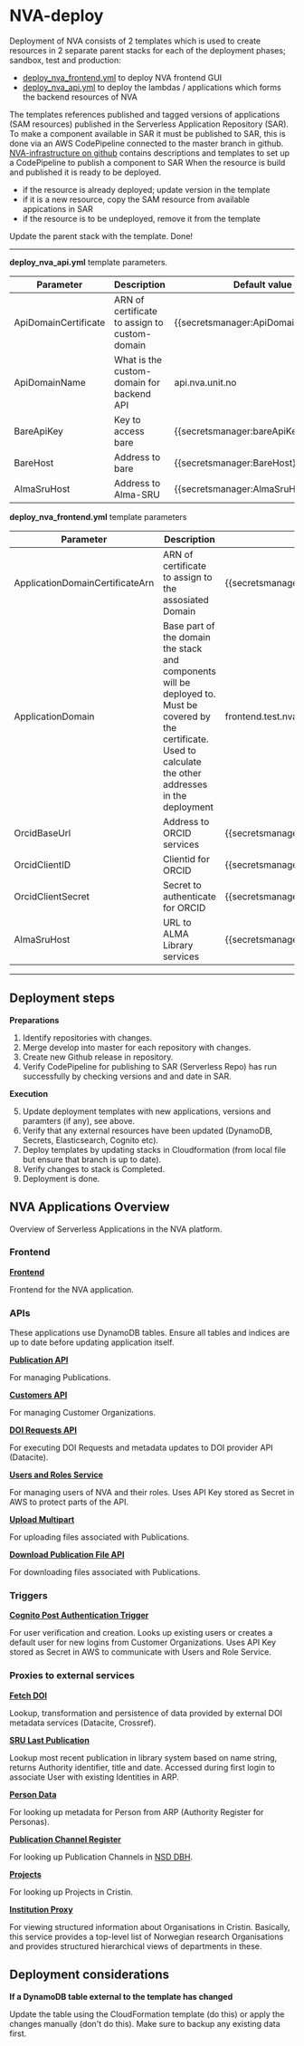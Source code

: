 # NVA-deploy
Deployment of NVA consists of 2 templates which is used to create resources in 2 separate parent stacks for each of the deployment phases; sandbox, test and production:
 * [deploy_nva_frontend.yml](deploy_nva_frontend.yml) to deploy NVA frontend GUI
 * [deploy_nva_api.yml](deploy_nva_api.yml) to deploy the lambdas / applications which forms the backend resources of NVA
 
 The templates references published and tagged versions of applications (SAM resources) published in the Serverless Application Repository (SAR).
 To make a component available in SAR it must be published to SAR, this is done via an AWS CodePipeline connected to the master branch in github. [NVA-infrastructure on github](https://github.com/BIBSYSDEV/NVA-infrastructure) contains descriptions and templates to set up a CodePipeline to publish a component to SAR
 When the resource is build and published it is ready to be deployed.
 
  * if the resource is already deployed; update version in the template
  * if it is a new resource, copy the SAM resource from available appications in SAR
  * if the resource is to be undeployed, remove it from the template
  
  Update the parent stack with the template. Done!
  
***
  
  **deploy_nva_api.yml** template parameters. 
  
  |Parameter|Description|Default value|
  |-----|-----|-----|
  | ApiDomainCertificate | ARN  of certificate to assign to custom-domain | {{secretsmanager:ApiDomainCertificate}} |
  | ApiDomainName | What is the custom-domain for backend API | api.nva.unit.no |
  | BareApiKey | Key to access bare | {{secretsmanager:bareApiKey}}|
  | BareHost | Address to bare | {{secretsmanager:BareHost}} | 
  | AlmaSruHost | Address to Alma-SRU | {{secretsmanager:AlmaSruHost}} |
  
  **deploy_nva_frontend.yml** template parameters
  
  |Parameter|Description|Default value| 
  |-----|-----|-----|
  | ApplicationDomainCertificateArn | ARN  of certificate to assign to the assosiated Domain | {{secretsmanager:ApplicationDomainCertificateArn}} |
  | ApplicationDomain | Base part of the domain the stack and components will be deployed to. Must be covered by the certificate. Used to calculate the other addresses in the deployment | frontend.test.nva.aws.unit.no / nva.unit.no |
  | OrcidBaseUrl | Address to ORCID services | {{secretsmanager:OrcidBaseUrl}} |
  | OrcidClientID | Clientid for ORCID | {{secretsmanager:OrcidClientID}} | 
  | OrcidClientSecret | Secret to authenticate for ORCID | {{secretsmanager:OrcidClientSecret}} |
  | AlmaSruHost | URL to ALMA Library services | {{secretsmanager:AlmaSruHost}} |
  
***

## Deployment steps

**Preparations**

 1. Identify repositories with changes.
 2. Merge develop into master for each repository with changes.
 3. Create new Github release in repository.
 4. Verify CodePipeline for publishing to SAR (Serverless Repo) has run successfully by checking versions and and date in SAR.
 
**Execution**

 5. Update deployment templates with new applications, versions and paramters (if any), see above.
 6. Verify that any external resources have been updated (DynamoDB, Secrets, Elasticsearch, Cognito etc).
 7. Deploy templates by updating stacks in Cloudformation (from local file but ensure that branch is up to date).
 8. Verify changes to stack is Completed.
 9. Deployment is done.

## NVA Applications Overview

Overview of Serverless Applications in the NVA platform.

### Frontend

**[Frontend](https://github.com/BIBSYSDEV/NVA-frontend)**

Frontend for the NVA application.

### APIs

These applications use DynamoDB tables. Ensure all tables and indices are up to date before updating
application itself.

**[Publication API](https://github.com/BIBSYSDEV/nva-publication-api)**

For managing Publications.

**[Customers API](https://github.com/BIBSYSDEV/nva-customer-api)**

For managing Customer Organizations.

**[DOI Requests API](https://github.com/BIBSYSDEV/nva-doi-requests-api)**

For executing DOI Requests and metadata updates to DOI provider API (Datacite).

**[Users and Roles Service](https://github.com/BIBSYSDEV/nva-user-access-service)**

For managing users of NVA and their roles. Uses API Key stored as Secret in AWS to protect parts of 
the API.

**[Upload Multipart](https://github.com/BIBSYSDEV/nva-upload-multipart)**

For uploading files associated with Publications.

**[Download Publication File API](https://github.com/BIBSYSDEV/nva-download-file)**

For downloading files associated with Publications.

### Triggers

**[Cognito Post Authentication Trigger](https://github.com/BIBSYSDEV/nva-cognito-post-authentication-trigger)**

For user verification and creation. Looks up existing users or creates a default user for new logins from Customer Organizations. Uses API Key 
stored as Secret in AWS to communicate with Users and Role Service.

### Proxies to external services

**[Fetch DOI](https://github.com/BIBSYSDEV/nva-fetch-doi)**

Lookup, transformation and persistence of data provided by external DOI metadata services (Datacite, Crossref).

**[SRU Last Publication](https://github.com/BIBSYSDEV/nva-alma-proxy)**

Lookup most recent publication in library system based on name string, returns Authority identifier,
 title and date. Accessed during first login to associate User with existing Identities in ARP.

**[Person Data](https://github.com/BIBSYSDEV/nva-bare-proxy)**

For looking up metadata for Person from ARP (Authority Register for Personas).

**[Publication Channel Register](https://github.com/BIBSYSDEV/nva-channel-registry)**

For looking up Publication Channels in [NSD DBH](https://dbh.nsd.uib.no/tjenester.action).

**[Projects](https://github.com/BIBSYSDEV/nva-cristin-projects)**

For looking up Projects in Cristin.

**[Institution Proxy](https://github.com/BIBSYSDEV/nva-instituion-proxy)**

For viewing structured information about Organisations in Cristin. Basically, this service provides
 a top-level list of Norwegian research Organisations and provides structured hierarchical views of departments in these.

## Deployment considerations

**If a DynamoDB table external to the template has changed**

Update the table using the CloudFormation template (do this) or apply the changes manually (don't do this). Make sure to backup any existing data first.